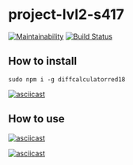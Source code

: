 # project-lvl2-s417

[![Maintainability](https://api.codeclimate.com/v1/badges/1cf042b64bccde3a2e1d/maintainability)](https://codeclimate.com/github/AlexRedisson18/project-lvl2-s417/maintainability)
[![Build Status](https://travis-ci.com/AlexRedisson18/difference-calculator.svg?branch=master)](https://travis-ci.com/AlexRedisson18/difference-calculator)

## How to install

`sudo npm i -g diffcalculatorred18`

[![asciicast](https://asciinema.org/a/SyJVS5aTQCGNf3D6q00444jLY.svg)](https://asciinema.org/a/SyJVS5aTQCGNf3D6q00444jLY)

## How to use

[![asciicast](https://asciinema.org/a/4Bh084JIqovimHuUYni8583oj.svg)](https://asciinema.org/a/4Bh084JIqovimHuUYni8583oj)

[![asciicast](https://asciinema.org/a/UPht5LI0YTZqizB0M0D4y6YeC.svg)](https://asciinema.org/a/UPht5LI0YTZqizB0M0D4y6YeC)
